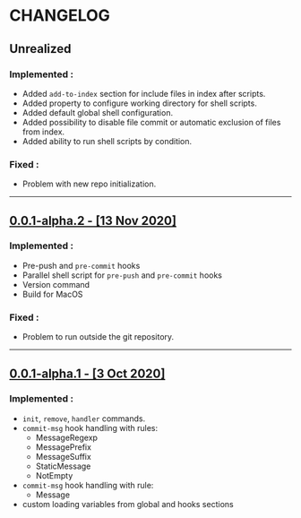 # CHANGELOG

## Unrealized

### Implemented :
  - Added `add-to-index` section for include files in index after scripts.
  - Added property to configure working directory for shell scripts.
  - Added default global shell configuration.
  - Added possibility to disable file commit or automatic exclusion of files from index.
  - Added ability to run shell scripts by condition.
### Fixed :
 - Problem with new repo initialization.
___
## [0.0.1-alpha.2 - [13 Nov 2020]](https://github.com/evg4b/fisherman/releases/tag/0.0.1-alpha.2)

### Implemented :
- Pre-push and `pre-commit` hooks
- Parallel shell script for `pre-push` and `pre-commit` hooks
- Version command
- Build for MacOS

### Fixed :
 - Problem to run outside the git repository.

___
## [0.0.1-alpha.1 - [3 Oct 2020]](https://github.com/evg4b/fisherman/releases/tag/0.0.1-alpha.1)

### Implemented :
- `init`, `remove`, `handler` commands.
- `commit-msg` hook handling with rules:
  - MessageRegexp
  - MessagePrefix
  - MessageSuffix
  - StaticMessage
  - NotEmpty
- `commit-msg` hook handling with rule:
  - Message
- custom loading variables from global and hooks sections

